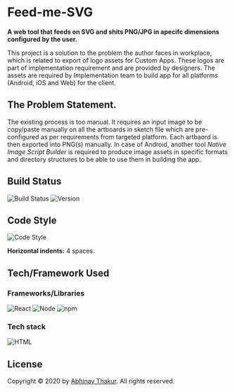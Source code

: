 # Feed-me-SVG
**A web tool that feeds on SVG and shits PNG/JPG in apecifc dimensions configured by the user.**

This project is a solution to the problem the author faces in workplace, which is related to export of logo assets for Custom Apps. These logos are part of implementation requirement and are provided by designers. The assets are required by Implementation team to build app for all platforms (Android, iOS and Web) for the client.

## The Problem Statement.
The existing process is too manual. It requires an input image to be copy/paste manually on all the artboards in sketch file which are pre-configured as per requirements from targeted platform. Each artbaord is then exported into PNG(s) manually. In case of Android, another tool *Native Image Script Builder* is required to produce image assets in specific formats and directory structures to be able to use them in building the app.

## Build Status
![Build Status](https://img.shields.io/badge/Build-Pending-orange)
![Version](https://img.shields.io/static/v1?label=Version&message=0.0-alpha.1&color=blue)

## Code Style
![Code Style](https://img.shields.io/static/v1?label=Code%20Style&message=Standard&color=success)

**Horizontal indents:** 4 spaces.

## Tech/Framework Used

### Frameworks/Libraries
![React](https://img.shields.io/static/v1?label=React&message=16.13.1&color=green)
![Node](https://img.shields.io/static/v1?label=Node&message=12.13.0&color=green)
![npm](https://img.shields.io/static/v1?label=npm&message=6.12.0&color=green)

### Tech stack
![HTML](https://img.shields.io/static/v1?label=HTML&message=5.0&color=green)

## License
Copyright &copy; 2020 by [Abhinay Thakur](https://thisisabhinay.com). All rights reserved.